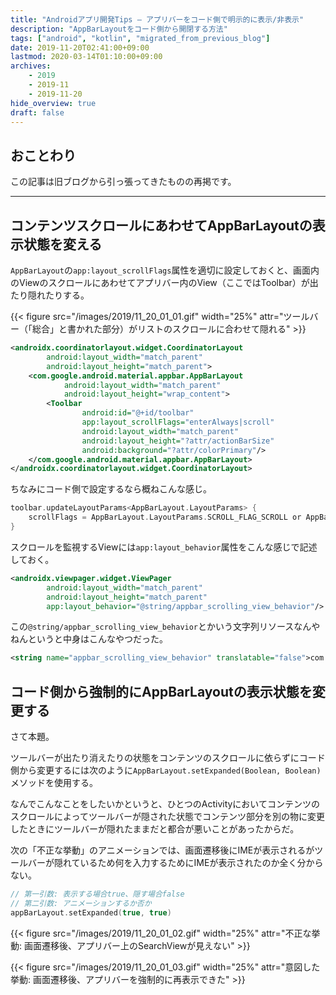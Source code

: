 ```yaml
---
title: "Androidアプリ開発Tips – アプリバーをコード側で明示的に表示/非表示"
description: "AppBarLayoutをコード側から開閉する方法"
tags: ["android", "kotlin", "migrated_from_previous_blog"]
date: 2019-11-20T02:41:00+09:00
lastmod: 2020-03-14T01:10:00+09:00
archives:
    - 2019
    - 2019-11
    - 2019-11-20
hide_overview: true
draft: false
---
```


## おことわり

この記事は旧ブログから引っ張ってきたものの再掲です。

---

## コンテンツスクロールにあわせてAppBarLayoutの表示状態を変える

`AppBarLayout`の`app:layout_scrollFlags`属性を適切に設定しておくと、画面内のViewのスクロールにあわせてアプリバー内のView（ここではToolbar）が出たり隠れたりする。

{{< figure src="/images/2019/11_20_01_01.gif" width="25%" attr="ツールバー（「総合」と書かれた部分）がリストのスクロールに合わせて隠れる" >}}

```xml
<androidx.coordinatorlayout.widget.CoordinatorLayout
        android:layout_width="match_parent"
        android:layout_height="match_parent">
    <com.google.android.material.appbar.AppBarLayout
            android:layout_width="match_parent"
            android:layout_height="wrap_content">
        <Toolbar
                android:id="@+id/toolbar"
                app:layout_scrollFlags="enterAlways|scroll"
                android:layout_width="match_parent"
                android:layout_height="?attr/actionBarSize"
                android:background="?attr/colorPrimary"/>
    </com.google.android.material.appbar.AppBarLayout>
</androidx.coordinatorlayout.widget.CoordinatorLayout>
```

ちなみにコード側で設定するなら概ねこんな感じ。

```kt
toolbar.updateLayoutParams<AppBarLayout.LayoutParams> {
    scrollFlags = AppBarLayout.LayoutParams.SCROLL_FLAG_SCROLL or AppBarLayout.LayoutParams.SCROLL_FLAG_ENTER_ALWAYS
}
```

スクロールを監視するViewには`app:layout_behavior`属性をこんな感じで記述しておく。

```xml
<androidx.viewpager.widget.ViewPager
        android:layout_width="match_parent"
        android:layout_height="match_parent"
        app:layout_behavior="@string/appbar_scrolling_view_behavior"/>
```

この`@string/appbar_scrolling_view_behavior`とかいう文字列リソースなんやねんというと中身はこんなやつだった。

```xml
<string name="appbar_scrolling_view_behavior" translatable="false">com.google.android.material.appbar.AppBarLayout$ScrollingViewBehavior</string>
```

## コード側から強制的にAppBarLayoutの表示状態を変更する

さて本題。

ツールバーが出たり消えたりの状態をコンテンツのスクロールに依らずにコード側から変更するには次のように`AppBarLayout.setExpanded(Boolean, Boolean)`メソッドを使用する。

なんでこんなことをしたいかというと、ひとつのActivityにおいてコンテンツのスクロールによってツールバーが隠された状態でコンテンツ部分を別の物に変更したときにツールバーが隠れたままだと都合が悪いことがあったからだ。

次の「不正な挙動」のアニメーションでは、画面遷移後にIMEが表示されるがツールバーが隠れているため何を入力するためにIMEが表示されたのか全く分からない。

```kt
// 第一引数: 表示する場合true、隠す場合false
// 第二引数: アニメーションするか否か
appBarLayout.setExpanded(true, true)
```

{{< figure src="/images/2019/11_20_01_02.gif" width="25%" attr="不正な挙動: 画面遷移後、アプリバー上のSearchViewが見えない" >}}

{{< figure src="/images/2019/11_20_01_03.gif" width="25%" attr="意図した挙動: 画面遷移後、アプリバーを強制的に再表示できた" >}}
